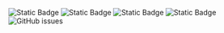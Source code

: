 ![Static Badge](https://img.shields.io/badge/blacklists-60-000000) ![Static Badge](https://img.shields.io/badge/blacklisted-2938086-cc0000) ![Static Badge](https://img.shields.io/badge/whitelisted-2243-00CC00) ![Static Badge](https://img.shields.io/badge/streaming_blacklist-28107-000000) ![GitHub issues](https://img.shields.io/github/issues/fabriziosalmi/blacklists)
